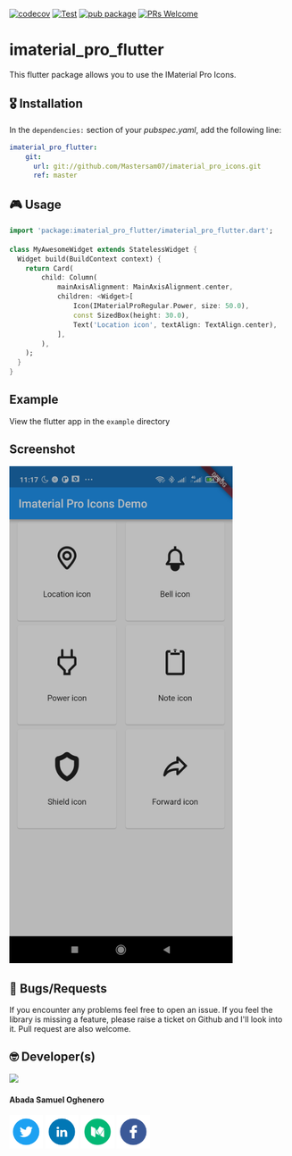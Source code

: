 [![codecov](https://codecov.io/gh/Mastersam07/imaterial_pro_icons/branch/master/graph/badge.svg?token=B9WCNOYUBH)](https://codecov.io/gh/Mastersam07/imaterial_pro_icons)
[![Test](https://github.com/Mastersam07/imaterial_pro_icons/actions/workflows/test.yml/badge.svg)](https://github.com/Mastersam07/imaterial_pro_icons/actions/workflows/test.yml)
[![pub package](https://img.shields.io/pub/v/imaterial_pro_flutter.svg?color=success&style=flat-square)](https://pub.dartlang.org/packages/imaterial_pro_flutter)
[![PRs Welcome](https://img.shields.io/badge/PRs-welcome-success.svg?style=flat-square)](https://github.com/Mastersam07/imaterial_pro_icons/pulls)

# imaterial_pro_flutter

This flutter package allows you to use the IMaterial Pro Icons.

## 🎖 Installation

In the `dependencies:` section of your _pubspec.yaml_, add the following line:

```yaml
imaterial_pro_flutter:
    git:
      url: git://github.com/Mastersam07/imaterial_pro_icons.git
      ref: master
```

## 🎮 Usage

```dart
import 'package:imaterial_pro_flutter/imaterial_pro_flutter.dart';

class MyAwesomeWidget extends StatelessWidget {
  Widget build(BuildContext context) {
    return Card(
        child: Column(
            mainAxisAlignment: MainAxisAlignment.center,
            children: <Widget>[
                Icon(IMaterialProRegular.Power, size: 50.0),
                const SizedBox(height: 30.0),
                Text('Location icon', textAlign: TextAlign.center),
            ],
        ),
    );
  }
}
```

## Example

View the flutter app in the `example` directory

## Screenshot
<img src="./screenshots/1.jpg" width="400">

## 🐛 Bugs/Requests

If you encounter any problems feel free to open an issue. If you feel the library is
missing a feature, please raise a ticket on Github and I'll look into it.
Pull request are also welcome.

## 🤓 Developer(s)

[<img src="https://avatars3.githubusercontent.com/u/31275429?s=460&u=b935d608a06c1604bae1d971e69a731480a27d46&v=4" width="180" />](https://mastersam.tech)
#### **Abada Samuel Oghenero**
<p>
<a href="https://twitter.com/mastersam_"><img src="https://github.com/aritraroy/social-icons/blob/master/twitter-icon.png?raw=true" width="60"></a>
<a href="https://linkedin.com/in/abada-samuel/"><img src="https://github.com/aritraroy/social-icons/blob/master/linkedin-icon.png?raw=true" width="60"></a>
<a href="https://medium.com/@sammytech"><img src="https://github.com/aritraroy/social-icons/blob/master/medium-icon.png?raw=true" width="60"></a>
<a href="https://facebook.com/abada.samueloghenero"><img src="https://github.com/aritraroy/social-icons/blob/master/facebook-icon.png?raw=true" width="60"></a>
</p>